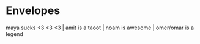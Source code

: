 # Envelopes
maya sucks &lt;3 &lt;3 &lt;3
|
amit is a taoot 
|
noam is awesome
|
omer/omar is a legend
